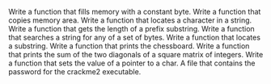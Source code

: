  Write a function that fills memory with a constant byte.
 Write a function that copies memory area.
 Write a function that locates a character in a string.
 Write a function that gets the length of a prefix substring.
 Write a function that searches a string for any of a set of bytes.
 Write a function that locates a substring.
 Write a function that prints the chessboard.
 Write a function that prints the sum of the two diagonals of a square matrix of integers.
 Write a function that sets the value of a pointer to a char.
 A file that contains the password for the crackme2 executable.
